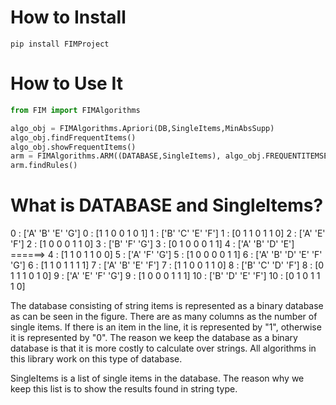  # How to Install
```shell
pip install FIMProject
```
# How to Use It
```python
from FIM import FIMAlgorithms

algo_obj = FIMAlgorithms.Apriori(DB,SingleItems,MinAbsSupp)
algo_obj.findFrequentItems()
algo_obj.showFrequentItems()
arm = FIMAlgorithms.ARM((DATABASE,SingleItems), algo_obj.FREQUENTITEMSETS, minconf = 0.9, minkulc = 0.4)
arm.findRules()
```
# What is DATABASE and SingleItems?
0 :  ['A' 'B' 'E' 'G']                                      0  :  [1 1 0 0 1 0 1]
1 :  ['B' 'C' 'E' 'F']                                      1  :  [0 1 1 0 1 1 0]
2 :  ['A' 'E' 'F']                                          2  :  [1 0 0 0 1 1 0]
3 :  ['B' 'F' 'G']                                          3  :  [0 1 0 0 0 1 1]
4 :  ['A' 'B' 'D' 'E']              ======>                 4  :  [1 1 0 1 1 0 0]
5 :  ['A' 'F' 'G']                                          5  :  [1 0 0 0 0 1 1]
6 :  ['A' 'B' 'D' 'E' 'F' 'G']                              6  :  [1 1 0 1 1 1 1]
7 :  ['A' 'B' 'E' 'F']                                      7  :  [1 1 0 0 1 1 0]
8 :  ['B' 'C' 'D' 'F']                                      8  :  [0 1 1 1 0 1 0]
9 :  ['A' 'E' 'F' 'G']                                      9  :  [1 0 0 0 1 1 1]
10 : ['B' 'D' 'E' 'F']                                      10 :  [0 1 0 1 1 1 0]    

<p>The database consisting of string items is represented as a binary database as can be seen in the figure. There are as many columns as the number of single items. If there is an item in the line, it is represented by "1", otherwise it is represented by "0". The reason we keep the database as a binary database is that it is more costly to calculate over strings. All algorithms in this library work on this type of database.</p>
<p>SingleItems is a list of single items in the database. The reason why we keep this list is to show the results found in string type.</p>                                  